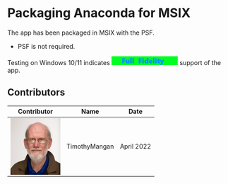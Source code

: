 # Packaging Anaconda for MSIX

The app has been packaged in MSIX with the PSF.
* PSF is not required.

Testing on Windows 10/11 indicates [<img src="/media/CatFullFidelity.png" alt="Full Fidelity" />](/media/CatFullFidelity.png) support of the app.


## Contributors

| Contributor | Name | Date |
|----|----|----|
| [<img src="/media/Contributors/TimMangan.jpg" align="left" Height="128" />](/media/Contributors/TimMangan.jpg) | TimothyMangan | April 2022 |



